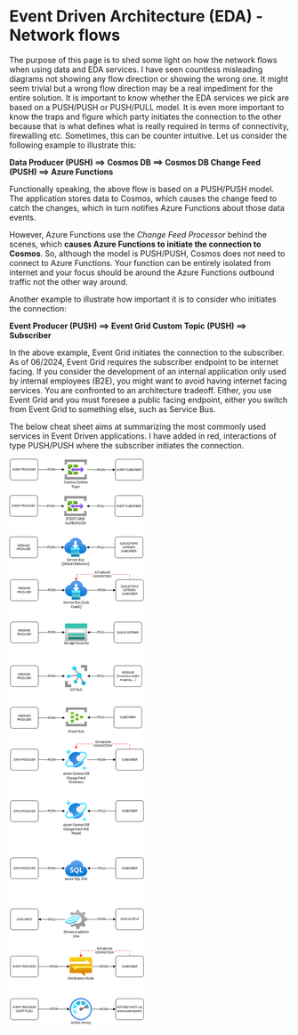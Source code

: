 # Event Driven Architecture (EDA) - Network flows

The purpose of this page is to shed some light on how the network flows when using data and EDA services. I have seen countless misleading diagrams not showing any flow direction or showing the wrong one. It might seem trivial but a wrong flow direction may be a real impediment for the entire solution. It is important to know whether the EDA services we pick are based on a PUSH/PUSH or PUSH/PULL model. It is even more important to know the traps and figure which party initiates the connection to the other because that is what defines what is really required in terms of connectivity, firewalling etc. Sometimes, this can be counter intuitive. Let us consider the following example to illustrate this:

**Data Producer (PUSH) ==> Cosmos DB ==> Cosmos DB Change Feed (PUSH) ==> Azure Functions**

Functionally speaking, the above flow is based on a PUSH/PUSH model. The application stores data to Cosmos, which causes the change feed to catch the changes, which in turn notifies Azure Functions about those data events.

However, Azure Functions use the *Change Feed Processor* behind the scenes, which **causes Azure Functions to initiate the connection to Cosmos**. So, although the model is PUSH/PUSH, Cosmos does not need to connect to Azure Functions. Your function can be entirely isolated from internet and your focus should be around the Azure Functions outbound traffic not the other way around. 

Another example to illustrate how important it is to consider who initiates the connection:

**Event Producer (PUSH) ==> Event Grid Custom Topic (PUSH) ==> Subscriber**

In the above example, Event Grid initiates the connection to the subscriber. As of 06/2024, Event Grid requires the subscriber endpoint to be internet facing. If you consider the development of an internal application only used by internal employees (B2E), you might want to avoid having internet facing services. You are confronted to an architecture tradeoff. Either, you use Event Grid and you must foresee a public facing endpoint, either you switch from Event Grid to something else, such as Service Bus. 


The below cheat sheet aims at summarizing the most commonly used services in Event Driven applications. I have added in red, interactions of type PUSH/PUSH where the subscriber initiates the connection.

![eda-network-flows](./images/eda-network-flows.png)